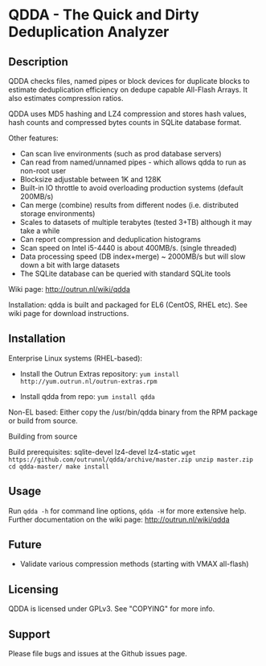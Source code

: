 QDDA - The Quick and Dirty Deduplication Analyzer
======================


## Description
QDDA checks files, named pipes or block devices for duplicate blocks to estimate 
deduplication efficiency on dedupe capable All-Flash Arrays. 
It also estimates compression ratios.

QDDA uses MD5 hashing and LZ4 compression and stores hash values, hash counts and
compressed bytes counts in SQLite database format.

Other features:

- Can scan live environments (such as prod database servers)
- Can read from named/unnamed pipes - which allows qdda to run as non-root user
- Blocksize adjustable between 1K and 128K
- Built-in IO throttle to avoid overloading production systems (default 200MB/s)
- Can merge (combine) results from different nodes (i.e. distributed storage environments)
- Scales to datasets of multiple terabytes (tested 3+TB) although it may take a while
- Can report compression and deduplication histograms
- Scan speed on Intel i5-4440 is about 400MB/s. (single threaded)
- Data processing speed (DB index+merge) ~ 2000MB/s but will slow down a bit with large datasets
- The SQLite database can be queried with standard SQLite tools

Wiki page: http://outrun.nl/wiki/qdda

Installation: qdda is built and packaged for EL6 (CentOS, RHEL etc). See wiki page for download
instructions.

## Installation

Enterprise Linux systems (RHEL-based):

- Install the Outrun Extras repository: `yum install http://yum.outrun.nl/outrun-extras.rpm`

- Install qdda from repo: `yum install qdda`

Non-EL based:
Either copy the /usr/bin/qdda binary from the RPM package or build from source.

Building from source

Build prerequisites: sqlite-devel lz4-devel lz4-static
`
wget https://github.com/outrunnl/qdda/archive/master.zip
unzip master.zip 
cd qdda-master/
make install
`

## Usage

Run `qdda -h` for command line options, `qdda -H` for more extensive help.
Further documentation on the wiki page: http://outrun.nl/wiki/qdda

## Future
- Validate various compression methods (starting with VMAX all-flash)

## Licensing

QDDA is licensed under GPLv3. See "COPYING" for more info.

## Support

Please file bugs and issues at the Github issues page. 
